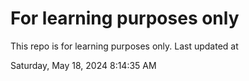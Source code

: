 # For learning purposes only
This repo is for learning purposes only.
Last updated at

Saturday, May 18, 2024 8:14:35 AM

